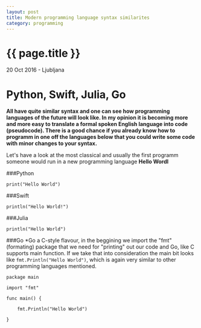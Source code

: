 ```yaml
---
layout: post
title: Modern programming language syntax similarites
category: programming
---
```


{{ page.title }}
================

<p class="meta">20 Oct 2016 - Ljubljana</p>

# Python, Swift, Julia, Go 
**All have quite similar syntax and one can see how programming languages of the future will look like. In my opinion it is 
becoming more and more easy to translate a formal spoken English language into code (pseudocode). There is a good chance if you
already know how to programm in one off the languages below that you could write some code with minor changes to your syntax.**

Let's have a look at the most classical and usually the first programm someone would run in a new programming language
**Hello Wordl**

###Python
```
print("Hello World")
```

###Swift
```
println("Hello World!")
```

###Julia
```
println("Hello World")
```

###Go
*Go a C-style flavour, in the beggining we import the "fmt" (formating) package that we need for "printing" out our code
and Go, like C supports main function. If we take that into consideration the main bit looks like `fmt.Println("Hello World")`,
which is again very similar to other programming languages mentioned.
```
package main

import "fmt"

func main() {

    fmt.Println("Hello World")

}
```
